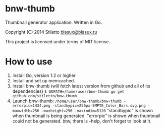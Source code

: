 bnw-thumb
=========

Thumbnail generator application. Written in Go.

Copyright (C) 2014 Stiletto <blasux@blasux.ru>

This project is licensed under terms of MIT license.

How to use
==========
 1. Install Go, version 1.2 or higher
 2. Install and set up memcached.
 3. Install bnw-thumb (will fetch latest version from github and all of its dependencies) `$ GOPATH=/home/user/bnw-thumb go get github.com/stiletto/bnw-thumb`
 4. Launch bnw-thumb: `/home/user/bnw-thumb/bnw-thumb -errorpic=1434.png -standbypic=256px-SMPTE_Color_Bars.svg.png -maxwidth=256 -maxheight=256 -maxindim=5120`
    "standbypic" is shown when thumbnail is being generated. "errorpic" is shown when thumbnail could not be generated.
    btw, there is -help, don't forget to look at it.
